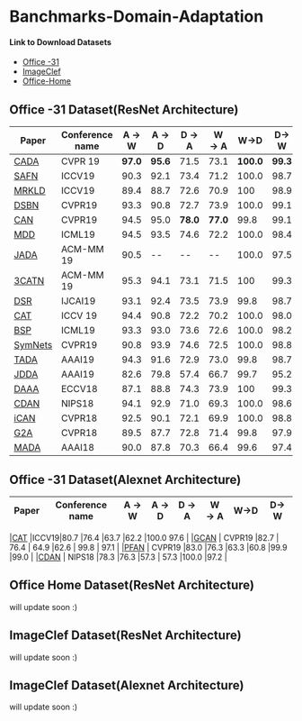 # Banchmarks-Domain-Adaptation

#### Link to Download Datasets
- [Office -31](https://pan.baidu.com/s/1o8igXT4)
- [ImageClef](https://pan.baidu.com/s/1lx2u1SMlSamsHnAPWrAHWA)
- [Office-Home](http://hemanthdv.org/OfficeHome-Dataset/)
## Office -31 Dataset(ResNet Architecture)

|Paper          | Conference name |A &rightarrow; W      |A &rightarrow; D         |D &rightarrow; A         |W &rightarrow; A         |W&rightarrow;D        |D&rightarrow; W  | 
| ------------- | ------------- | -------------| ------------- | ------------- | ------------- | ------------- | ------------- |
|[CADA](http://openaccess.thecvf.com/content_CVPR_2019/papers/Kurmi_Attending_to_Discriminative_Certainty_for_Domain_Adaptation_CVPR_2019_paper.pdf)          | CVPR 19 |**97.0**      |**95.6**         |71.5         |73.1         |**100.0**        |**99.3**         | 
|[SAFN](http://openaccess.thecvf.com/content_ICCV_2019/papers/Xu_Larger_Norm_More_Transferable_An_Adaptive_Feature_Norm_Approach_for_ICCV_2019_paper.pdf)          | ICCV19 |90.3      |92.1         |73.4         |71.2         |100.0        |98.7         | 
|[MRKLD](https://arxiv.org/pdf/1908.09822.pdf)          | ICCV19 | 89.4      |88.7         |72.6         |70.9         | 100        |98.9         |
|[DSBN](http://openaccess.thecvf.com/content_CVPR_2019/papers/Chang_Domain-Specific_Batch_Normalization_for_Unsupervised_Domain_Adaptation_CVPR_2019_paper.pdf)          | CVPR19 | 93.3      |90.8         |72.7  |73.9         |100.0        |99.1         | 
|[CAN](http://openaccess.thecvf.com/content_CVPR_2019/papers/Kang_Contrastive_Adaptation_Network_for_Unsupervised_Domain_Adaptation_CVPR_2019_paper.pdf)          | CVPR19 |94.5      |95.0         | **78.0**         |**77.0**         | 99.8        |99.1         | 
|[MDD](http://proceedings.mlr.press/v97/zhang19i/zhang19i.pdf)          | ICML19 |94.5      |93.5         |74.6        |72.2         |100.0        |98.4         | 
|[JADA](https://dl.acm.org/citation.cfm?id=3351070) |ACM-MM 19| 90.5  |--  | --  |--    | 100.0  | 97.5  |
|[3CATN](https://dl.acm.org/citation.cfm?id=3350902) | ACM-MM 19 |95.3      |94.1         |73.1         |71.5         |100        |99.3         | 
|[DSR](https://www.ijcai.org/proceedings/2019/0285.pdf)| IJCAI19 |93.1      | 92.4         |73.5         |73.9         |99.8        | 98.7        | 
|[CAT](http://openaccess.thecvf.com/content_ICCV_2019/papers/Deng_Cluster_Alignment_With_a_Teacher_for_Unsupervised_Domain_Adaptation_ICCV_2019_paper.pdf)          | ICCV 19 |94.4      |90.8         |72.2        |70.2         |100.0        | 98.0         | 
|[BSP](http://proceedings.mlr.press/v97/chen19i/chen19i.pdf)          | ICML19 |93.3      |93.0    |     73.6         |72.6         |100.0        |98.2         | 
|[SymNets](http://openaccess.thecvf.com/content_CVPR_2019/papers/Zhang_Domain-Symmetric_Networks_for_Adversarial_Domain_Adaptation_CVPR_2019_paper.pdf)          | CVPR19 | 90.8      |93.9         |74.6         |72.5 |100.0        |98.8         | 
|[TADA](http://ise.thss.tsinghua.edu.cn/~mlong/doc/transferable-attention-aaai19.pdf)          | AAAI19 |94.3      |91.6         | 72.9         |73.0         |99.8|98.7       | 
|[JDDA](https://arxiv.org/pdf/1808.09347v2.pdf)          | AAAI19 |82.6      |79.8      |57.4         |66.7         |99.7        |95.2         | 
|[DAAA](http://openaccess.thecvf.com/content_ECCV_2018/papers/Guoliang_Kang_Deep_Adversarial_Attention_ECCV_2018_paper.pdf)          | ECCV18 |87.1      |88.8         |74.3         |73.9         |100       |99.3         | 
|[CDAN](http://papers.nips.cc/paper/7436-conditional-adversarial-domain-adaptation.pdf)          | NIPS18 |94.1      |92.9         | 71.0     | 69.3         |100.0        |98.6         | 
|[iCAN](http://openaccess.thecvf.com/content_cvpr_2018/papers/Zhang_Collaborative_and_Adversarial_CVPR_2018_paper.pdf)          | CVPR18 |92.5      |90.1        | 72.1         | 69.9         | 100.0        | 98.8         | 
|[G2A](https://arxiv.org/pdf/1704.01705.pdf)          | CVPR18 |89.5      |87.7          |72.8         |71.4         |99.8        |97.9         | 
|[MADA](http://ise.thss.tsinghua.edu.cn/~mlong/doc/multi-adversarial-domain-adaptation-aaai18.pdf)          |AAAI18 |90.0     |87.8         |70.3         |66.4         |99.6        |97.4         | 
<!---
|[PADA](http://openaccess.thecvf.com/content_ECCV_2018/papers/Zhangjie_Cao_Partial_Adversarial_Domain_ECCV_2018_paper.pdf) | ECCV18 |86.5   |82.1         |92.6         |      | 100        | 99.3         | 
-->




## Office -31 Dataset(Alexnet Architecture)
|Paper          | Conference name |A &rightarrow; W      |A &rightarrow; D         |D &rightarrow; A         |W &rightarrow; A         |W&rightarrow;D        |D&rightarrow; W  | 
| ------------- | ------------- | -------------| ------------- | ------------- | ------------- | ------------- | ------------- |


|[CAT](http://openaccess.thecvf.com/content_ICCV_2019/papers/Deng_Cluster_Alignment_With_a_Teacher_for_Unsupervised_Domain_Adaptation_ICCV_2019_paper.pdf)          |ICCV19|80.7      |76.4         |63.7        |62.2        |100.0       97.6 | 
|[GCAN](http://openaccess.thecvf.com/content_CVPR_2019/papers/Ma_GCAN_Graph_Convolutional_Adversarial_Network_for_Unsupervised_Domain_Adaptation_CVPR_2019_paper.pdf)          | CVPR19 |82.7      | 76.4         | 64.9         |62.6         | 99.8        | 97.1  | 
|[PFAN](http://openaccess.thecvf.com/content_CVPR_2019/papers/Chen_Progressive_Feature_Alignment_for_Unsupervised_Domain_Adaptation_CVPR_2019_paper.pdf)          | CVPR19 |83.0     |76.3          |63.3        |60.8        |99.9       |99.0 | 
|[CDAN](http://papers.nips.cc/paper/7436-conditional-adversarial-domain-adaptation.pdf)          | NIPS18 |78.3     |76.3     |57.3     | 57.3        |100.0       |97.2  | 
## Office Home Dataset(ResNet Architecture)
will update soon :)

## ImageClef Dataset(ResNet Architecture)
will update soon :)

## ImageClef Dataset(Alexnet Architecture)
will update soon :)
